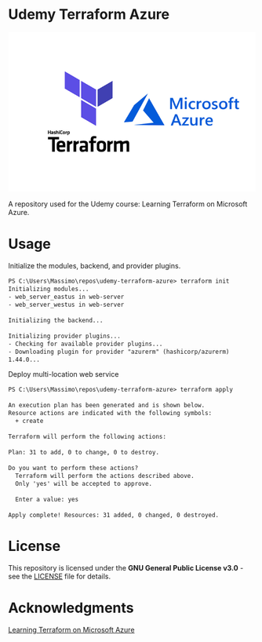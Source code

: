 # Udemy Terraform Azure

![terraform](terraform.png)

A repository used for the Udemy course: Learning Terraform on Microsoft Azure.

# Usage

Initialize the modules, backend, and provider plugins.

```
PS C:\Users\Massimo\repos\udemy-terraform-azure> terraform init
Initializing modules...
- web_server_eastus in web-server
- web_server_westus in web-server

Initializing the backend...     

Initializing provider plugins...
- Checking for available provider plugins...
- Downloading plugin for provider "azurerm" (hashicorp/azurerm) 1.44.0...
```

Deploy multi-location web service

```
PS C:\Users\Massimo\repos\udemy-terraform-azure> terraform apply

An execution plan has been generated and is shown below.
Resource actions are indicated with the following symbols:
  + create

Terraform will perform the following actions:

Plan: 31 to add, 0 to change, 0 to destroy.

Do you want to perform these actions?
  Terraform will perform the actions described above.
  Only 'yes' will be accepted to approve.

  Enter a value: yes

Apply complete! Resources: 31 added, 0 changed, 0 destroyed.
```

# License

This repository is licensed under the **GNU General Public License v3.0** - see
the [LICENSE](LICENSE) file for details.

# Acknowledgments

[Learning Terraform on Microsoft Azure](https://www.udemy.com/course/learning-terraform-on-microsoft-azure/)